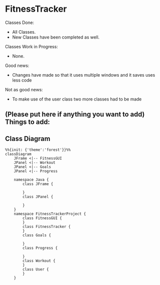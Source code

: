 # FitnessTracker
Classes Done:
- All Classes.
- New Classes have been completed as well.

Classes Work in Progress:
- None.

Good news:
- Changes have made so that it uses multiple windows and it saves uses less code

Not as good news:
- To make use of the user class two more classes had to be made


(Please put here if anything you want to add)
Things to add:
- 




## Class Diagram
```mermaid
%%{init: {'theme':'forest'}}%%
classDiagram
    JFrame <|-- FitnessGUI
    JPanel <|-- Workout 
    JPanel <|-- Goals
    JPanel <|-- Progress

    namespace Java {
        class JFrame {

        }
        class JPanel {

        }
    }
    namespace FitnessTrackerProject {
        class FitnessGUI {
        }
        class FitnessTracker {
        }
        class Goals {

        }
        class Progress {

        }
        class Workout {
        }
        class User {
        }
    }
```
